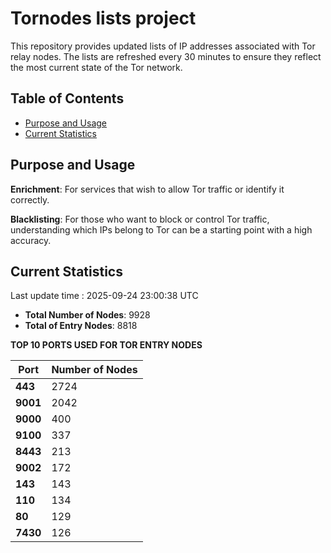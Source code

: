 # Tornodes lists project

This repository provides updated lists of IP addresses associated with Tor relay nodes. The lists are refreshed every 30 minutes to ensure they reflect the most current state of the Tor network.

## Table of Contents

- [Purpose and Usage](#purpose-and-usage)
- [Current Statistics](#current-statistics)


## Purpose and Usage

**Enrichment**: For services that wish to allow Tor traffic or identify it correctly.

**Blacklisting**: For those who want to block or control Tor traffic, understanding which IPs belong to Tor can be a starting point with a high accuracy.

## Current Statistics

Last update time : 2025-09-24 23:00:38 UTC

- **Total Number of Nodes**: 9928
- **Total of Entry Nodes**: 8818

**TOP 10 PORTS USED FOR TOR ENTRY NODES**

| **Port** | **Number of Nodes** |
|------|-----------------|
| **443**   | 2724  |
| **9001**   | 2042  |
| **9000**   | 400  |
| **9100**   | 337  |
| **8443**   | 213  |
| **9002**   | 172  |
| **143**   | 143  |
| **110**   | 134  |
| **80**   | 129  |
| **7430**   | 126  |

